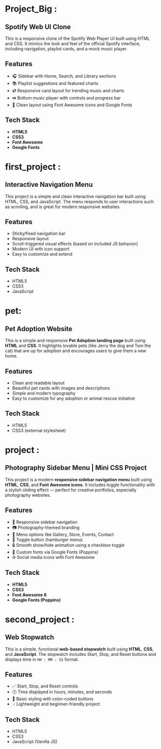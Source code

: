 # Project_Big :
## Spotify Web UI Clone

This is a responsive clone of the Spotify Web Player UI built using HTML and CSS. It mimics the look and feel of the official Spotify interface, including navigation, playlist cards, and a mock music player.

## Features

- 🎧 Sidebar with Home, Search, and Library sections
- 📚 Playlist suggestions and featured charts
- 💿 Responsive card layout for trending music and charts
- ⏯️ Bottom music player with controls and progress bar
- 🎨 Clean layout using Font Awesome icons and Google Fonts

## Tech Stack

- **HTML5**
- **CSS3**
- **Font Awesome**
- **Google Fonts**


# first_project :
## Interactive Navigation Menu

This project is a simple and clean interactive navigation bar built using HTML, CSS, and JavaScript. The menu responds to user interactions such as scrolling, and is great for modern responsive websites.

## Features

- Sticky/fixed navigation bar
- Responsive layout
- Scroll-triggered visual effects (based on included JS behavior)
- Modern UI with icon support
- Easy to customize and extend

## Tech Stack

- HTML5
- CSS3
- JavaScript


# pet:
## Pet Adoption Website

This is a simple and responsive **Pet Adoption landing page** built using **HTML** and **CSS**. It highlights lovable pets (like Jerry the dog and Tom the cat) that are up for adoption and encourages users to give them a new home.

## Features

- Clean and readable layout
- Beautiful pet cards with images and descriptions
- Simple and modern typography
- Easy to customize for any adoption or animal rescue initiative

##  Tech Stack

- HTML5
- CSS3 (external stylesheet)

# project :
## Photography Sidebar Menu | Mini CSS Project

This project is a modern **responsive sidebar navigation menu** built using **HTML**, **CSS**, and **Font Awesome icons**. It includes toggle functionality with a stylish sliding effect — perfect for creative portfolios, especially photography websites.

## Features

- 📱 Responsive sidebar navigation
- 📷 Photography-themed branding
- 📂 Menu options like Gallery, Store, Events, Contact
- 📌 Toggle button (hamburger menu)
- 🔒 Smooth show/hide animation using a checkbox toggle
- 🎨 Custom fonts via Google Fonts (Poppins)
- 🌐 Social media icons with Font Awesome

## Tech Stack

- **HTML5**
- **CSS3**
- **Font Awesome 6**
- **Google Fonts (Poppins)**

# second_project :
## Web Stopwatch

This is a simple, functional **web-based stopwatch** built using **HTML**, **CSS**, and **JavaScript**. The stopwatch includes Start, Stop, and Reset buttons and displays time in `HH : MM : SS` format.

## Features

- ✅ Start, Stop, and Reset controls
- 🕒 Time displayed in hours, minutes, and seconds
- 🎨 Basic styling with color-coded buttons
- 💡 Lightweight and beginner-friendly project

## Tech Stack

- HTML5
- CSS3
- JavaScript (Vanilla JS)






